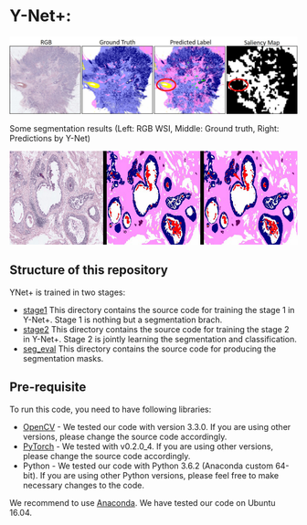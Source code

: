 # Y-Net+: 

![Results](/images/results.png)

Some segmentation results (Left: RGB WSI, Middle: Ground truth, Right: Predictions by Y-Net)

![Results](/images/results.gif)

## Structure of this repository
YNet+ is trained in two stages:
* [stage1](/stage1/) This directory contains the source code for training the stage 1 in Y-Net+. Stage 1 is nothing but a segmentation brach.
* [stage2](/stage2/) This directory contains the source code for training the stage 2 in Y-Net+. Stage 2 is jointly learning the segmentation and classification.
* [seg_eval](/seg_eval/) This directory contains the source code for producing the segmentation masks. 

## Pre-requisite

To run this code, you need to have following libraries:
* [OpenCV](https://opencv.org/) - We tested our code with version 3.3.0. If you are using other versions, please change the source code accordingly.
* [PyTorch](http://pytorch.org/) - We tested with v0.2.0_4. If you are using other versions, please change the source code accordingly.
* Python - We tested our code with Python 3.6.2 (Anaconda custom 64-bit). If you are using other Python versions, please feel free to make necessary changes to the code. 

We recommend to use [Anaconda](https://conda.io/docs/user-guide/install/linux.html). We have tested our code on Ubuntu 16.04.



